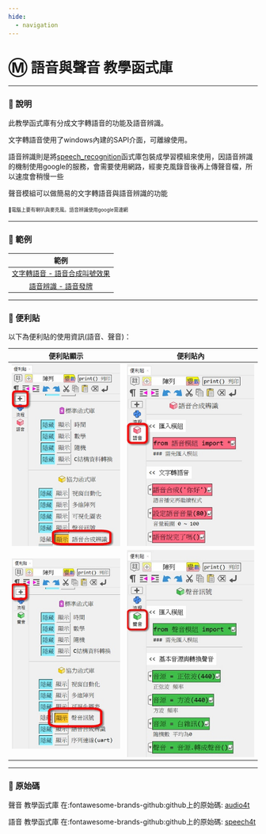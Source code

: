 ```yaml
---
hide:
  - navigation
---
```


# Ⓜ️ 語音與聲音 教學函式庫

---------------

### 📗 說明

此教學函式庫有分成文字轉語音的功能及語音辨識。

文字轉語音使用了windows內建的SAPI介面，可離線使用。

語音辨識則是將[speech_recognition](https://github.com/Uberi/speech_recognition#readme)函式庫包裝成學習模組來使用，因語音辨識的機制使用google的服務，會需要使用網路，經麥克風錄音後再上傳聲音檔，所以速度會稍慢一些

聲音模組可以做簡易的文字轉語音與語音辨識的功能

<sup><sub>💬電腦上要有喇叭與麥克風。語音辨識使用google需連網</sub></sup>


---------------



### 📘 範例

| 範例                             | 
| :-----------:                    | 
| [ 文字轉語音 - 語音合成叫號效果 ](tts.md)          | 
| [ 語音辨識 - 語音發牌 ](speech_recog.md)          |

---------------

### 📕 便利貼

以下為便利貼的使用資訊(語音、聲音)：

| 便利貼顯示                        | 便利貼內           |
| :-----------:                    | :------------------------------------:      |
| ![顯示](speech4t_display_postit.jpg)    | ![便利貼](speech4t_postit.jpg)    |
| ![顯示](audio4t_display_postit.jpg)    | ![便利貼](audio4t_postit.jpg)    |


---------------

### 📙 原始碼

聲音 教學函式庫 在:fontawesome-brands-github:github上的原始碼: [audio4t](https://github.com/beardad1975/audio4t)

語音 教學函式庫 在:fontawesome-brands-github:github上的原始碼: [speech4t](https://github.com/beardad1975/speech4t)


